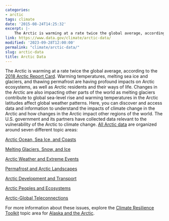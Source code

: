 ```yaml
---
categories:
- arctic
tags: climate
date: '2015-08-24T14:25:32'
excerpt: |-
    The Arctic is warming at a rate twice the global average, according to the 2018 Arctic Report Card. Warming temperatures, melting sea ice and glaciers, and thawing permafrost are having profound impacts on Arctic ecosystems, as well as Arctic residents and their ways of life...
link: https://www.data.gov/climate/arctic-data/
modified: '2023-09-28T12:00:00'
permalink: "climate/arctic-data/"
slug: arctic-data
title: Arctic Data
---
```


The Arctic is warming at a rate twice the global average, according to the [2018 Arctic Report Card](https://arctic.noaa.gov/report-card/report-card-2018/). Warming temperatures, melting sea ice and glaciers, and thawing permafrost are having profound impacts on Arctic ecosystems, as well as Arctic residents and their ways of life. Changes in the Arctic are also impacting other parts of the world as melting glaciers contribute to global sea-level rise and warming temperatures in the Arctic latitudes affect global weather patterns. Here, you can discover and access data and information to understand the impacts of climate change in the Arctic and how changes in the Arctic impact other regions of the world. The U.S. government and its partners have collected data relevant to the vulnerability of the Arctic to climate change. [All Arctic data](https://catalog.data.gov/dataset?groups=climate5434&vocab_category_all=Arctic&_vocab_category_all_limit=0) are organized around seven different topic areas:

[Arctic Ocean, Sea Ice, and Coasts](https://catalog.data.gov/dataset?groups=climate5434&_vocab_category_all_limit=0&vocab_category_all=Arctic&vocab_category_all=Arctic+Ocean%2C+Sea+Ice+and+Coasts)


[Melting Glaciers, Snow, and Ice](https://catalog.data.gov/dataset?groups=climate5434&_vocab_category_all_limit=0&vocab_category_all=Arctic&vocab_category_all=Melting+Glaciers%2C+Snow+and+Ice)


[Arctic Weather and Extreme Events](https://catalog.data.gov/dataset?groups=climate5434&_vocab_category_all_limit=0&vocab_category_all=Arctic&vocab_category_all=Arctic+Weather+and+Extreme+Events)


[Permafrost and Arctic Landscapes](https://catalog.data.gov/dataset?groups=climate5434&_vocab_category_all_limit=0&vocab_category_all=Arctic&vocab_category_all=Permafrost+and+Arctic+Landscapes)


[Arctic Development and Transport](https://catalog.data.gov/dataset?groups=climate5434&_vocab_category_all_limit=0&vocab_category_all=Arctic&vocab_category_all=Arctic+Development+and+Transport)


[Arctic Peoples and Ecosystems](https://catalog.data.gov/dataset?groups=climate5434&_vocab_category_all_limit=0&vocab_category_all=Arctic&vocab_category_all=Arctic+Peoples+and+Ecosystems)


[Arctic-Global Teleconnections](https://catalog.data.gov/dataset?groups=climate5434&_vocab_category_all_limit=0&vocab_category_all=Arctic&vocab_category_all=Arctic-Global+Teleconnections)

For more information about these issues, explore the [Climate Resilience Toolkit](https://toolkit.climate.gov/) topic area for [Alaska and the Arctic](https://toolkit.climate.gov/regions/alaska-and-arctic).





